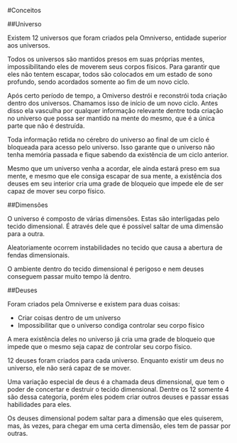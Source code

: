#Conceitos

##Universo

Existem 12 universos que foram criados pela Omniverso, entidade superior aos universos. 

Todos os universos são mantidos presos em suas próprias mentes, impossibilitando eles de moverem seus corpos físicos. Para garantir que eles não tentem escapar, todos são colocados em um estado de sono profundo, sendo acordados somente ao fim de um novo ciclo.

Após certo período de tempo, a Omiverso destrói e reconstrói toda criação dentro dos universos. Chamamos isso de início de um novo ciclo. Antes disso ela vasculha por qualquer informação relevante dentre toda criação no universo que possa ser mantido na mente do mesmo, que é a única parte que não é destruída. 

Toda informação retida no cérebro do universo ao final de um ciclo é bloqueada para acesso pelo universo. Isso garante que o universo não tenha memória passada e fique sabendo da existência de um ciclo anterior.

Mesmo que um universo venha a acordar, ele ainda estará preso em sua mente, e mesmo que ele consiga escapar de sua mente, a existência dos deuses em seu interior cria uma grade de bloqueio que impede ele de ser capaz de mover seu corpo físico.

##Dimensões

O universo é composto de várias dimensões. Estas são interligadas pelo tecido dimensional. É através dele que é possível saltar de uma dimensão para a outra. 

Aleatoriamente ocorrem instabilidades no tecido que causa a abertura de fendas dimensionais.

O ambiente dentro do tecido dimensional é perigoso e nem deuses conseguem passar muito tempo lá dentro.

##Deuses

Foram criados pela Omniverse e existem para duas coisas:

- Criar coisas dentro de um universo
- Impossibilitar que o universo condiga controlar seu corpo físico

A mera existência deles no universo já cria uma grade de bloqueio que impede que o mesmo seja capaz de controlar seu corpo físico. 

12 deuses foram criados para cada universo. Enquanto existir um deus no universo, ele não será capaz de se mover.

Uma variação especial de deus é a chamada deus dimensional, que tem o poder de concertar e destruir o tecido dimensional. Dentre os 12 somente 4 são dessa categoria, porém eles podem criar outros deuses e passar essas habilidades para eles.

Os deuses dimensional podem saltar para a dimensão que eles quiserem, mas, às vezes, para chegar em uma certa dimensão, eles tem de passar por outras.